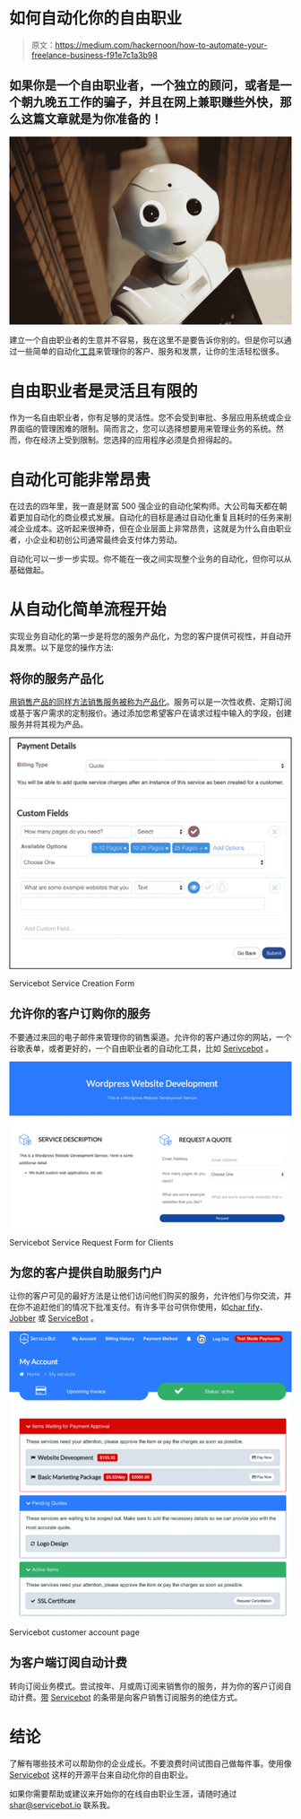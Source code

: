 # 如何自动化你的自由职业

> 原文：<https://medium.com/hackernoon/how-to-automate-your-freelance-business-f91e7c1a3b98>

## 如果你是一个自由职业者，一个独立的顾问，或者是一个朝九晚五工作的骗子，并且在网上兼职赚些外快，那么这篇文章就是为你准备的！

![](img/952fbb3b7c09d25ee3a35dc0551de798.png)

建立一个自由职业者的生意并不容易，我在这里不是要告诉你别的。但是你可以通过一些简单的自动化[工具](https://hackernoon.com/tagged/tools)来管理你的客户、服务和发票，让你的生活轻松很多。

# 自由职业者是灵活且有限的

作为一名自由职业者，你有足够的灵活性。您不会受到审批、多层应用系统或企业界面临的管理困难的限制。简而言之，您可以选择想要用来管理业务的系统。然而，你在经济上受到限制。您选择的应用程序必须是负担得起的。

# 自动化可能非常昂贵

在过去的四年里，我一直是财富 500 强企业的自动化架构师。大公司每天都在朝着更加自动化的商业模式发展。自动化的目标是通过自动化重复且耗时的任务来削减企业成本。这听起来很神奇，但在企业层面上非常昂贵，这就是为什么自由职业者，小企业和初创公司通常最终会支付体力劳动。

自动化可以一步一步实现。你不能在一夜之间实现整个业务的自动化，但你可以从基础做起。

# 从自动化简单流程开始

实现业务自动化的第一步是将您的服务产品化，为您的客户提供可视性，并自动开具发票。以下是您的操作方法:

## 将你的服务产品化

[用销售产品的同样方法销售服务被称为产品化](/swlh/5-ways-to-be-a-better-freelancer-f451ca91b828)。服务可以是一次性收费、定期订阅或基于客户需求的定制报价。通过添加您希望客户在请求过程中输入的字段，创建服务并将其视为产品。

![](img/be03a953027eed47b8f22545cac1f8a2.png)

Servicebot Service Creation Form

## 允许你的客户订购你的服务

不要通过来回的电子邮件来管理你的销售渠道。允许你的客户通过你的网站，一个谷歌表单，或者更好的，一个自由职业者的自动化工具，比如 [Serivcebot](https://servicebot.io) 。

![](img/9b0c7988b37532cd2e433f3f6ab28c57.png)

Servicebot Service Request Form for Clients

## 为您的客户提供自助服务门户

让你的客户可见的最好方法是让他们访问他们购买的服务，允许他们与你交流，并在你不追赶他们的情况下批准支付。有许多平台可供你使用，如[char fify](https://www.chargify.com/)、 [Jobber](https://getjobber.com/) 或 [ServiceBot](https://servicebot.io) 。

![](img/7318b35687b72bbc9422bd3883ff7f22.png)

Servicebot customer account page

## 为客户端订阅自动计费

转向订阅业务模式。尝试按年、月或周订阅来销售你的服务，并为你的客户订阅自动计费。[带](https://stripe.com/) [Servicebot](https://servicebot.io) 的条带是向客户销售订阅服务的绝佳方式。

# 结论

了解有哪些技术可以帮助你的企业成长。不要浪费时间试图自己做每件事。使用像 [Servicebot](https://servicebot.io) 这样的开源平台来自动化你的自由职业。

如果你需要帮助或建议来开始你的在线自由职业生涯，请随时通过 [shar@servicebot.io](mailto:shar@servicebot.io) 联系我。